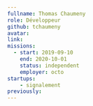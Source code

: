 ```yaml
---
fullname: Thomas Chaumeny
role: Développeur
github: tchaumeny
avatar:
link:
missions:
  - start: 2019-09-10
    end: 2020-10-01
    status: independent
    employer: octo
startups:
    - signalement
previously:
---
```

